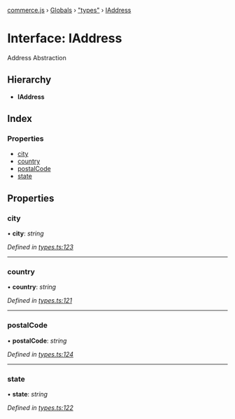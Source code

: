 [commerce.js](../README.md) › [Globals](../globals.md) › ["types"](../modules/_types_.md) › [IAddress](_types_.iaddress.md)

# Interface: IAddress

Address Abstraction

## Hierarchy

* **IAddress**

## Index

### Properties

* [city](_types_.iaddress.md#city)
* [country](_types_.iaddress.md#country)
* [postalCode](_types_.iaddress.md#postalcode)
* [state](_types_.iaddress.md#state)

## Properties

###  city

• **city**: *string*

*Defined in [types.ts:123](https://github.com/shopjs/commerce.js/blob/aa05566/src/types.ts#L123)*

___

###  country

• **country**: *string*

*Defined in [types.ts:121](https://github.com/shopjs/commerce.js/blob/aa05566/src/types.ts#L121)*

___

###  postalCode

• **postalCode**: *string*

*Defined in [types.ts:124](https://github.com/shopjs/commerce.js/blob/aa05566/src/types.ts#L124)*

___

###  state

• **state**: *string*

*Defined in [types.ts:122](https://github.com/shopjs/commerce.js/blob/aa05566/src/types.ts#L122)*
